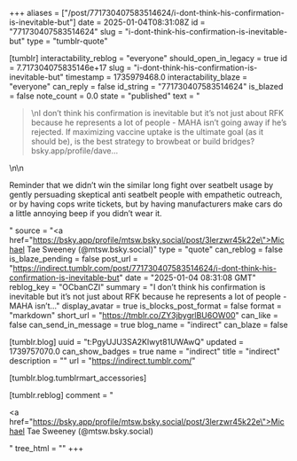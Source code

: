 +++
aliases = ["/post/771730407583514624/i-dont-think-his-confirmation-is-inevitable-but"]
date = 2025-01-04T08:31:08Z
id = "771730407583514624"
slug = "i-dont-think-his-confirmation-is-inevitable-but"
type = "tumblr-quote"

[tumblr]
interactability_reblog = "everyone"
should_open_in_legacy = true
id = 7.717304075835146e+17
slug = "i-dont-think-his-confirmation-is-inevitable-but"
timestamp = 1735979468.0
interactability_blaze = "everyone"
can_reply = false
id_string = "771730407583514624"
is_blazed = false
note_count = 0.0
state = "published"
text = "<blockquote><p>\nI don’t think his confirmation is inevitable but it’s not just about RFK because he represents a lot of people - MAHA isn’t going away if he’s rejected. If maximizing vaccine uptake is the ultimate goal (as it should be), is the best strategy to browbeat or build bridges? bsky.app/profile/dave&hellip;</p></blockquote>\n\n<p>Reminder that we didn&rsquo;t win the similar long fight over seatbelt usage by gently persuading skeptical anti seatbelt people with empathetic outreach, or by having cops write tickets, but by having manufacturers make cars do a little annoying beep if you didn&rsquo;t wear it.</p>"
source = "<a href=\"https://bsky.app/profile/mtsw.bsky.social/post/3lerzwr45k22e\">Michael Tae Sweeney (@mtsw.bsky.social)</a>"
type = "quote"
can_reblog = false
is_blaze_pending = false
post_url = "https://indirect.tumblr.com/post/771730407583514624/i-dont-think-his-confirmation-is-inevitable-but"
date = "2025-01-04 08:31:08 GMT"
reblog_key = "OCbanCZI"
summary = "I don’t think his confirmation is inevitable but it’s not just about RFK because he represents a lot of people - MAHA isn’t..."
display_avatar = true
is_blocks_post_format = false
format = "markdown"
short_url = "https://tmblr.co/ZY3jbygrlBU6OW00"
can_like = false
can_send_in_message = true
blog_name = "indirect"
can_blaze = false

[tumblr.blog]
uuid = "t:PgyUJU3SA2Klwyt81UWAwQ"
updated = 1739757070.0
can_show_badges = true
name = "indirect"
title = "indirect"
description = ""
url = "https://indirect.tumblr.com/"

[tumblr.blog.tumblrmart_accessories]

[tumblr.reblog]
comment = "<p><a href=\"https://bsky.app/profile/mtsw.bsky.social/post/3lerzwr45k22e\">Michael Tae Sweeney (@mtsw.bsky.social)</a></p>"
tree_html = ""
+++
